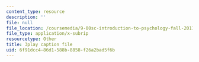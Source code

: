 ```yaml
---
content_type: resource
description: ''
file: null
file_location: /coursemedia/9-00sc-introduction-to-psychology-fall-2011/6f91dcc486d1588b8858f26a2bad5f6b_Qw4SkvZ03cc.vtt
file_type: application/x-subrip
resourcetype: Other
title: 3play caption file
uid: 6f91dcc4-86d1-588b-8858-f26a2bad5f6b
---
```


